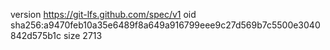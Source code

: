 version https://git-lfs.github.com/spec/v1
oid sha256:a9470feb10a35e6489f8a649a916799eee9c27d569b7c5500e3040842d575b1c
size 2713
